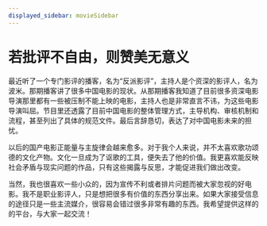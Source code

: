 ```yaml
---
displayed_sidebar: movieSidebar
---
```


# 若批评不自由，则赞美无意义

最近听了一个专门影评的播客，名为“反派影评”，主持人是个资深的影评人，名为波米。那期播客讲了很多中国电影的现状。从那期播客我知道了目前很多资深电影导演那里都有一些被压制不能上映的电影，主持人也是非常直言不讳，为这些电影导演叫屈。节目里还透露了目前中国电影的整体管理方式，主导机构、审核机制和流程，甚至列出了具体的规范文件。最后言辞恳切，表达了对中国电影未来的担忧。

以后的国产电影正能量与主旋律会越来愈多。对于我个人来说，并不太喜欢歌功颂德的文化产物。文化一旦成为了讴歌的工具，便失去了他的价值。我更喜欢能反映社会矛盾与现实问题的作品，只有这些揭露与反思，才能促进我们做出改变。

当然，我也很喜欢一些小众的，因为宣传不利或者排片问题而被大家忽视的好电影。我不是职业影评人，只是想把很多有价值的东西分享出来。如果大家接受信息的途径只是一些主流媒介，很容易会错过很多非常有趣的东西。我希望提供这样的的平台，与大家一起交流！

